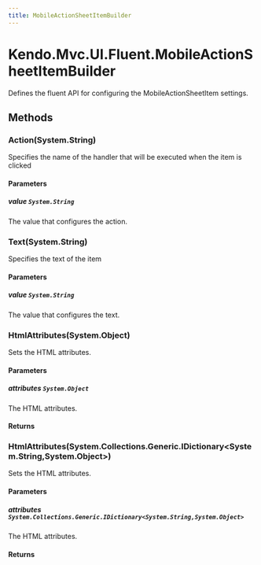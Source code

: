 ```yaml
---
title: MobileActionSheetItemBuilder
---
```


# Kendo.Mvc.UI.Fluent.MobileActionSheetItemBuilder
Defines the fluent API for configuring the MobileActionSheetItem settings.




## Methods


### Action(System.String)
Specifies the name of the handler that will be executed when the item is clicked


#### Parameters

##### value `System.String`
The value that configures the action.





### Text(System.String)
Specifies the text of the item


#### Parameters

##### value `System.String`
The value that configures the text.





### HtmlAttributes(System.Object)
Sets the HTML attributes.


#### Parameters

##### attributes `System.Object`
The HTML attributes.



#### Returns




### HtmlAttributes(System.Collections.Generic.IDictionary\<System.String,System.Object\>)
Sets the HTML attributes.


#### Parameters

##### attributes `System.Collections.Generic.IDictionary<System.String,System.Object>`
The HTML attributes.



#### Returns





